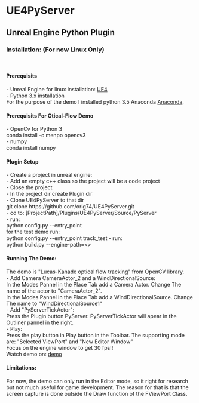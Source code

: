 # UE4PyServer
<h2>Unreal Engine Python Plugin</h2>
<h3>Installation: (For now Linux Only)</h3><br/>
<h4>Prerequisits</h4>
- Unreal Engine for linux installation:  <a href="https://wiki.unrealengine.com/Building_On_Linux">UE4</a><br/>
- Python 3.x installation<br/>
For the purpose of the demo I installed python 3.5 Anaconda <a href="https://www.continuum.io/downloads" >Anaconda</a>. <br/>
<h4>Prerequisits For Otical-Flow Demo</h4>
- OpenCv for Python 3<br/>
conda install -c menpo opencv3<br/>
- numpy<br/>
conda install numpy 

<h4>Plugin Setup</h4>
- Create a project in unreal engine:<br/>
- Add an empty c++ class so the project will be a code project<br/>
- Close the project<br/>
- In the project dir create Plugin dir<br/>
- Clone UE4PyServer to that dir<br/>
git clone  https://github.com/orig74/UE4PyServer.git<br/>
- cd to:  [ProjectPath]/Plugins/UE4PyServer/Source/PyServer<br/>
- run: <br/>
python config.py --entry_point <your entry point><br/>
for the test demo run:<br/>
python config.py --entry_point track_test
- run:<br/>
python build.py --engine-path=<<unreal engine dir PATH>><br/>

<h4>Running The Demo:</h4>
The demo is "Lucas-Kanade optical flow tracking" from OpenCV library. <br/>
- Add Camera CameraActor_2  and a WindDirectionalSource:<br/>
In the Modes Pannel in the Place Tab add a Camera Actor. Change The name of the actor to "CameraActor_2".<br/>
In the Modes Pannel in the Place Tab add a WindDirectionalSource. Change The name to "WindDirectionalSource1"<br/>
- Add "PyServerTickActor":<br/>
Press the Plugin button PyServer.  PyServerTickActor will apear in the Outliner pannel in the right.<br/>
- Play:<br/>
Press the play button in Play button in the Toolbar. The supporting mode are:  "Selected ViewPort"  and "New Editor Window" <br/>
Focus on the engine window to get 30 fps!!<br/>
Watch demo on: <a href="https://youtu.be/ydBFlI_fhso">demo</a>

<h4>Limitations:</h4>
For now, the demo can only run in the Editor mode, so it right for research but not much useful for game development. The reason for that is that the screen capture is done outside the Draw function of the FViewPort Class. 

